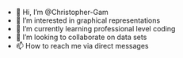 - 👋 Hi, I’m @Christopher-Gam
- 👀 I’m interested in graphical representations
- 🌱 I’m currently learning professional level coding
- 💞️ I’m looking to collaborate on data sets
- 📫 How to reach me via direct messages 

<!---
Christopher-Gam/Christopher-Gam is a ✨ special ✨ repository because its `README.md` (this file) appears on your GitHub profile.
You can click the Preview link to take a look at your changes.
--->
